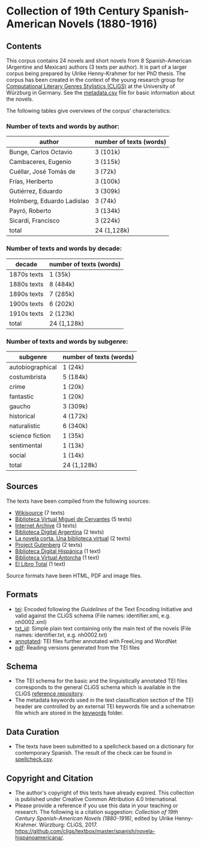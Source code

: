 Collection of 19th Century Spanish-American Novels (1880-1916)
========================================

## Contents ##

This corpus contains 24 novels and short novels from 8 Spanish-American (Argentine and Mexican) authors (3 texts per author). 
It is part of a larger corpus being prepared by Ulrike Henny-Krahmer for her PhD thesis. 
The corpus has been created in the context of the young research group for [Computational Literary Genres Stylistics (CLiGS)](http://cligs.hypotheses.org/) at the University of Würzburg in Germany.
See the [metadata.csv](metadata.csv) file for basic information about the novels.

The following tables give overviews of the corpus' characteristics:

### Number of texts and words by author: ###

|author                            | number of texts (words) |
|----------------------------------|-------------------------|
|Bunge, Carlos Octavio             |              3   (101k) |
|Cambaceres, Eugenio               |              3   (115k) |
|Cuéllar, José Tomás de            |              3    (72k) |
|Frías, Heriberto                  |              3   (100k) |
|Gutiérrez, Eduardo                |              3   (309k) |
|Holmberg, Eduardo Ladislao        |              3    (74k) |
|Payró, Roberto                    |              3   (134k) |
|Sicardi, Francisco                |              3   (224k) |
|total                             |             24 (1,128k) |

### Number of texts and words by decade: ###

|decade        | number of texts (words) |
|--------------|-------------------------|
|1870s texts   |              1    (35k) |
|1880s texts   |              8   (484k) |
|1890s texts   |              7   (285k) |
|1900s texts   |              6   (202k) |
|1910s texts   |              2   (123k) |
|total         |             24 (1,128k) |

### Number of texts and words by subgenre: ###

|subgenre         | number of texts (words) |
|-----------------|-------------------------|
|autobiographical |              1    (24k) |
|costumbrista     |              5   (184k) |
|crime            |              1    (20k) |
|fantastic        |              1    (20k) |
|gaucho           |              3   (309k) |
|historical       |              4   (172k) |
|naturalistic     |              6   (340k) |
|science fiction  |              1    (35k) |
|sentimental      |              1    (13k) |
|social           |              1    (14k) |
|total            |             24 (1,128k) |



## Sources
The texts have been compiled from the following sources:

* [Wikisource](https://pt.wikisource.org) (7 texts)
* [Biblioteca Virtual Miguel de Cervantes](http://www.cervantesvirtual.com) (5 texts)
* [Internet Archive](https://archive.org) (3 texts)
* [Biblioteca Digital Argentina](http://old.clarin.com.ar/pbda/) (2 texts)
* [La novela corta. Una biblioteca virtual](http://www.lanovelacorta.com) (2 texts)
* [Project Gutenberg](http://www.gutenberg.org/) (2 texts)
* [Biblioteca Digital Hispánica](http://bdh.bne.es) (1 text)
* [Biblioteca Virtual Antorcha](http://www.antorcha.net/biblioteca_virtual/) (1 text)
* [El Libro Total](http://www.ellibrototal.com)  (1 text)

Source formats have been HTML, PDF and image files.

## Formats

* [tei](tei): Encoded following the _Guidelines_ of the Text Encoding Initiative and valid against the CLiGS schema (File names: identifier.xml, e.g. nh0002.xml)
* [txt_id](tei): Simple plain text containing only the main text of the novels (File names: identifier.txt, e.g. nh0002.txt)
* [annotated](annotated): TEI files further annotated with FreeLing and WordNet
* [pdf](pdf): Reading versions generated from the TEI files

<!-- A linguistically annotated version for use with the TXM analysis tool can be downloaded here: http://zenodo.org/record/47218 -->

## Schema ##
* The TEI schema for the basic and the linguistically annotated TEI files corresponds to the general CLiGS schema which is available in the CLiGS [reference repository](https://github.com/cligs/reference).
* The metadata keywords used in the text classification section of the TEI header are controlled by an external TEI keywords file and a schematron file which are stored in the [keywords](keywords) folder.

## Data Curation
* The texts have been submitted to a spellcheck based on a dictionary for contemporary Spanish. The result of the check can be found in [spellcheck.csv](spellcheck.csv).

## Copyright and Citation

* The author's copyright of this texts have already expired. This collection is published under Creative Common Attribution 4.0 International.
* Please provide a reference if you use this data in your teaching or research. The following is a citation suggestion: _Collection of 19th Century Spanish-American Novels (1880-1916)_, edited by Ulrike Henny-Krahmer. Würzburg: CLiGS, 2017. https://github.com/cligs/textbox/master/spanish/novela-hispanoamericana/. 
